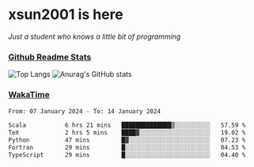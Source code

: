 # xsun2001 is here

*Just a student who knows a little bit of programming*

### [Github Readme Stats](https://github.com/anuraghazra/github-readme-stats)

![Top Langs](https://github-readme-stats.vercel.app/api/top-langs/?username=xsun2001&layout=compact&theme=radical) ![Anurag's GitHub stats](https://github-readme-stats.vercel.app/api?username=xsun2001&show_icons=true&theme=radical)

### [WakaTime](https://wakatime.com)

<!--START_SECTION:waka-->

```txt
From: 07 January 2024 - To: 14 January 2024

Scala           6 hrs 21 mins   ██████████████▒░░░░░░░░░░   57.59 %
TeX             2 hrs 5 mins    ████▓░░░░░░░░░░░░░░░░░░░░   19.02 %
Python          47 mins         █▓░░░░░░░░░░░░░░░░░░░░░░░   07.23 %
Fortran         29 mins         █░░░░░░░░░░░░░░░░░░░░░░░░   04.53 %
TypeScript      29 mins         █░░░░░░░░░░░░░░░░░░░░░░░░   04.40 %
```

<!--END_SECTION:waka-->
